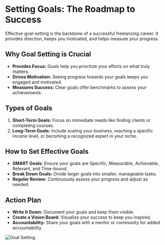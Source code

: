 # Setting Goals: The Roadmap to Success

Effective goal-setting is the backbone of a successful freelancing career. It provides direction, keeps you motivated, and helps measure your progress.

## Why Goal Setting is Crucial

- **Provides Focus:** Goals help you prioritize your efforts on what truly matters.
- **Drives Motivation:** Seeing progress towards your goals keeps you engaged and motivated.
- **Measures Success:** Clear goals offer benchmarks to assess your achievements.

## Types of Goals

1. **Short-Term Goals:** Focus on immediate needs like finding clients or completing courses.
2. **Long-Term Goals:** Include scaling your business, reaching a specific income level, or becoming a recognized expert in your niche.

## How to Set Effective Goals

- **SMART Goals:** Ensure your goals are Specific, Measurable, Achievable, Relevant, and Time-bound.
- **Break Down Goals:** Divide larger goals into smaller, manageable tasks.
- **Regular Review:** Continuously assess your progress and adjust as needed.

## Action Plan

- **Write It Down:** Document your goals and keep them visible.
- **Create a Vision Board:** Visualize your success to keep you inspired.
- **Accountability:** Share your goals with a mentor or community for added accountability.

![Goal Setting](./images/goal-setting.png)
